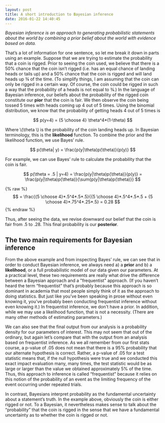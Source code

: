 ```yaml
---
layout: post
title: A short introduction to Bayesian inference
date: 2016-01-22 14:40:45
---
```



*Bayesian inference is an approach to generating probabilistic statements about the world by combining a prior belief about the world with evidence based on data.*  

That’s a lot of information for one sentence, so let me break it down in parts using an example.  Suppose that we are trying to estimate the probability that a coin is rigged. Prior to seeing the coin used, we believe that there is a 50% chance that the coin isn’t rigged (i.e. has an equal chance of landing heads or tails up) and a 50% chance that the coin is rigged and will land heads up ¾ of the time.  (To simplify things, I am assuming that the coin can only be rigged in a certain way. Of course, the coin could be rigged in such a way that the probability of a heads is not equal to ¾.)  In the language of Bayesian inference, our beliefs about the probability of the rigged coin constitute our **pior** that the coin is fair. We then observe the coin being tossed 5 times with heads coming up 4 out of 5 times. Using the binomial distribution, we know that the probability of getting heads 4 out of 5 times is 

$$  p(y=4) = {5 \choose 4} \theta^4*(1-\theta) $$

Where \\(\theta \\) is the probability of the coin landing heads up.  In Bayesian terminology, this is the **likelihood** function. To combine the prior and the likelihood function, we use Bayes’ rule.  

$$ p(\theta| y) = \frac{p(y|\theta)p(\theta)}{p(y)} $$

For example, we can use Bayes’ rule to calculate the probability that the coin is fair.

$$ p(\theta = .5 | y=4) = \frac{p(y|\theta)p(\theta)}{p(y)} = \frac{p(y|\theta)p(\theta)}{\sum{p(y|\theta)p(\theta)}} $$	

{% raw %}
$$ = \frac{{5 \choose 4}*.5^4*.5*.5}{{5 \choose 4}*.5^4*.5*.5 + {5 \choose 4}*.75^4*.25*.5} = 0.28 $$
{% endraw %}

Thus, after seeing the data, we revise downward our belief that the coin is fair from .5 to .28.  This final probability is our **posterior**.  

## The two main requirements for Bayesian inference
From the above example and from inspecting Bayes’ rule, we can see that in order to conduct Bayesian inference, we always need a) a **prior** and b) a **likelihood**, or a full probabilistic model of our data given our parameters.  At a practical level, these two requirements are really what drive the difference between a Bayesian approach and a "frequentist" approach.  (If you haven’t heard the term “frequentist” that’s probably because this approach is so dominant in academia that most people simply think of it as the approach to doing statistics.  But just like you’ve been speaking in prose without even knowing it, you’ve probably been conducting frequentist inference without even knowing it.) In frequentist inference, we don't have a prior.  In addition, while we may use a likelihood function, that is not a necessity. (There are many other methods of estimating parameters.)

We can also see that the final output from our analysis is a probability density for our parameters of interest.  This may not seem that out of the ordinary, but again let’s compare that with the output from an analysis based on frequentist inference.   As we all remember from our first stats course, a p-value of .05 does not mean that there is a 95% probability that our alternate hypothesis is correct.  Rather, a p-value of .05 for a test statistic means that, if the null hypothesis were true and we conducted this exact impact evaluation many, many times, the test statistic would be as large or larger than the value we obtained approximately 5% of the time. Thus, this approach to inference is called “frequentist” because it relies on this notion of the probability of an event as the limiting frequency of the event occurring under repeated trials. 

In contrast, Bayesians interpret probability as the fundamental uncertainty about a statement’s truth. In the example above, obviously the coin is either rigged or not.  To a Bayesian, it nevertheless makes sense to talk about the “probability” that the coin is rigged in the sense that we have a fundamental uncertainty as to whether the coin is rigged or not.



